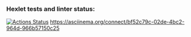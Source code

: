 ### Hexlet tests and linter status:
[![Actions Status](https://github.com/UROPB83/python-project-49/workflows/hexlet-check/badge.svg)](https://github.com/UROPB83/python-project-49/actions)
https://asciinema.org/connect/bf52c79c-02de-4bc2-964d-966b57150c25